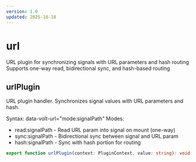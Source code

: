 ```yaml
---
version: 1.0
updated: 2025-10-18
---
```


# url

URL plugin for synchronizing signals with URL parameters and hash routing
Supports one-way read, bidirectional sync, and hash-based routing

## urlPlugin

URL plugin handler.
Synchronizes signal values with URL parameters and hash.

Syntax: data-volt-url="mode:signalPath"
Modes:
  - read:signalPath - Read URL param into signal on mount (one-way)
  - sync:signalPath - Bidirectional sync between signal and URL param
  - hash:signalPath - Sync with hash portion for routing

```typescript
export function urlPlugin(context: PluginContext, value: string): void
```
